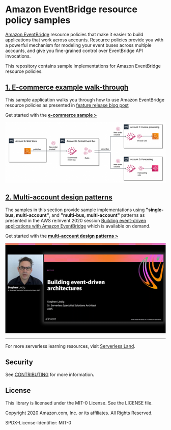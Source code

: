 # Amazon EventBridge resource policy samples

[Amazon EventBridge](https://aws.amazon.com/eventbridge) resource policies that make it easier to build applications that work across accounts. Resource policies provide you with a powerful mechanism for modeling your event buses across multiple accounts, and give you fine-grained control over EventBridge API invocations.

This repository contains sample implementations for Amazon EventBridge resource policies.

## [1. E-commerce example walk-through](blog/BLOG.md)

This sample application walks you through how to use Amazon EventBridge resource policies as presented in [feature release blog post](https://aws.amazon.com/blogs/compute/simplifying-cross-account-access-with-amazon-eventbridge-resource-policies)

Get started with the [**e-commerce sample >**](blog/BLOG.md)

![Walkthrough architecture](docs/images/ecommerce-example.png "Walkthrough architecture")

## [2. Multi-account design patterns](patterns/PATTERNS.md)

The samples in this section provide sample implementations using **"single-bus, multi-account"**, and **"multi-bus, multi-account"** patterns as presented in the AWS re:Invent 2020 session [Building event-driven applications with Amazon EventBridge](https://virtual.awsevents.com/media/t/1_ynykxz80/186983983) which is available on demand.

Get started with the [**multi-account design patterns >**](patterns/PATTERNS.md)

![Walkthrough architecture](docs/images/reinvent.png "Building event-driven applications with Amazon EventBridge")

---

For more serverless learning resources, visit [Serverless Land](https://serverlessland.com/).

## Security

See [CONTRIBUTING](CONTRIBUTING.md#security-issue-notifications) for more information.

## License

This library is licensed under the MIT-0 License. See the LICENSE file.

Copyright 2020 Amazon.com, Inc. or its affiliates. All Rights Reserved.

SPDX-License-Identifier: MIT-0